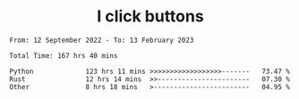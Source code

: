 <h1 align="center">
I click buttons
</h1>

<!--START_SECTION:waka-->

```text
From: 12 September 2022 - To: 13 February 2023

Total Time: 167 hrs 40 mins

Python             123 hrs 11 mins >>>>>>>>>>>>>>>>>>-------   73.47 %
Rust               12 hrs 14 mins  >>-----------------------   07.30 %
Other              8 hrs 18 mins   >------------------------   04.95 %
```

<!--END_SECTION:waka-->
